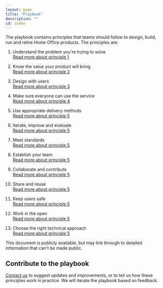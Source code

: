 ```yaml
---
layout: page
title: "Playbook"
description: ""
id: index
---
```


The playbook contains principles that teams should follow to design, build, run and retire Home Office products. The principles are:

1. Understand the problem you're trying to solve  
[Read more about principle 1](https://ukhomeoffice.github.io/playbook/problem/)

2. Know the value your product will bring  
[Read more about principle 2](https://ukhomeoffice.github.io/playbook/know-the-value-your-product-will-bring/)

3. Design with users  
[Read more about principle 3](https://ukhomeoffice.github.io/playbook/be-user-centred/)

4. Make sure everyone can use the service  
[Read more about principle 4](https://ukhomeoffice.github.io/playbook/everyone-can-use/)

5. Use appropriate delivery methods  
[Read more about principle 5](https://ukhomeoffice.github.io/playbook/delivery-methods/)

6. Iterate, improve and evaluate  
[Read more about principle 5](https://ukhomeoffice.github.io/playbook/delivery-methods/)

7. Meet standards  
[Read more about principle 5](https://ukhomeoffice.github.io/playbook/standards-governance/)

8. Establish your team  
[Read more about principle 5](https://ukhomeoffice.github.io/playbook/team/)

9. Collaborate and contribute  
[Read more about principle 5](https://ukhomeoffice.github.io/playbook/collaborate/)

10. Share and reuse  
[Read more about principle 5](https://ukhomeoffice.github.io/playbook/share/)

11. Keep users safe  
[Read more about principle 5](https://ukhomeoffice.github.io/playbook/safe/)

12. Work in the open  
[Read more about principle 5](https://ukhomeoffice.github.io/playbook/open/)

13. Choose the right technical approach  
[Read more about principle 5](https://ukhomeoffice.github.io/playbook/platforms-and-technology/)

This document is publicly available, but may link through to detailed information that can't be made public.

## Contribute to the playbook
[Contact us](mailto:francesca.white@digital.homeoffice.gov.uk) to suggest updates and improvements, or to tell us how these principles work in practice. We will iterate the playbook based on feedback. 
